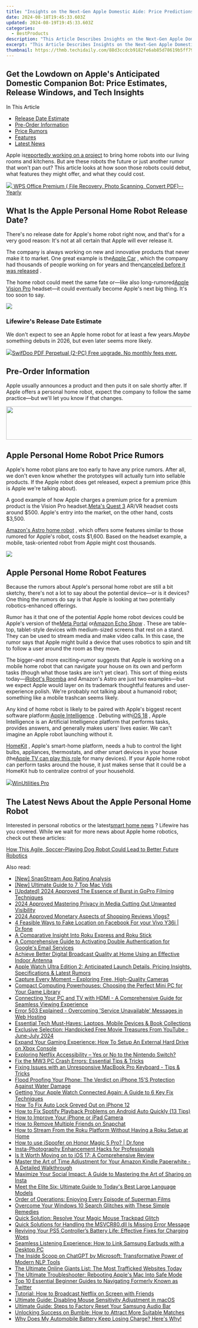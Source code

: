 ```yaml
---
title: "Insights on the Next-Gen Apple Domestic Aide: Price Predictions & Arrival Dates"
date: 2024-08-18T19:45:33.603Z
updated: 2024-08-19T19:45:33.603Z
categories:
  - BestProducts
description: "This Article Describes Insights on the Next-Gen Apple Domestic Aide: Price Predictions & Arrival Dates"
excerpt: "This Article Describes Insights on the Next-Gen Apple Domestic Aide: Price Predictions & Arrival Dates"
thumbnail: https://thmb.techidaily.com/88d3ccdcb9182fe6ab85d78619b5ff79c9f842144c7f0589af82188a3ec75add.jpg
---
```


## Get the Lowdown on Apple's Anticipated Domestic Companion Bot: Price Estimates, Release Windows, and Tech Insights

In This Article

* [Release Date Estimate](https://www.lifewire.com/#toc-what-is-the-apple-personal-home-robot-release-date)
* [Pre-Order Information](https://www.lifewire.com/#toc-pre-order-information)
* [Price Rumors](https://www.lifewire.com/#toc-apple-personal-home-robot-price-rumors)
* [Features](https://www.lifewire.com/#toc-apple-personal-home-robot-features)
* [Latest News](https://www.lifewire.com/#toc-the-latest-news-about-the-apple-personal-home-robot)

 Apple is[reportedly working on a project](https://www.bloomberg.com/news/articles/2024-04-03/apple-explores-home-robots-after-abandoning-car-efforts?embedded-checkout=true) to bring home robots into our living rooms and kitchens. But are these robots the future or just another rumor that won't pan out? This article looks at how soon those robots could debut, what features they might offer, and what they could cost.

<!-- affiliate ads begin -->
<a href="https://secure.2checkout.com/order/checkout.php?PRODS=38729081&QTY=1&AFFILIATE=108875&CART=1"><img src="https://website-prod.cache.wpscdn.com/img/wps-office-pdf-editor-1x.890dbda.png" border="0">
WPS Office Premium ( File Recovery, Photo Scanning, Convert PDF)--Yearly</a>
<!-- affiliate ads end -->
## What Is the Apple Personal Home Robot Release Date?

 There's no release date for Apple's home robot right now, and that's for a very good reason: It's not at all certain that Apple will ever release it.

 The company is always working on new and innovative products that never make it to market. One great example is the[Apple Car](https://www.lifewire.com/apple-car-5210313) , which the company had thousands of people working on for years and then[canceled before it was released](https://www.npr.org/2024/02/27/1234315814/apple-cancels-electric-car) .

 The home robot could meet the same fate or—like also long-rumored[Apple Vision Pro](https://www.lifewire.com/apple-vr-headset-news-and-rumors-6744818) headset—it could eventually become Apple's next big thing. It's too soon to say.

<!-- affiliate ads begin -->
<a href="https://shop.manycam.com/order/checkout.php?PRODS=17729331&QTY=1&AFFILIATE=108875&CART=1"><img src="https://secure.avangate.com/images/merchant/8230bea7d54bcdf99cdfe85cb07313d5/mcaffbanner600x500.png" border="0"></a>
<!-- affiliate ads end -->
### Lifewire's Release Date Estimate

 We don't expect to see an Apple home robot for at least a few years._Maybe_ something debuts in 2026, but even later seems more likely.

<!-- affiliate ads begin -->
<a href="https://purchase.swifdoo.com/order/checkout.php?PRODS=38709260&QTY=1&AFFILIATE=108875&CART=1"><img src="https://secure.avangate.com/images/merchant/8b932759a5a04ddb34bf79e3f9072e4b/products/Product%20box%20white-1024x1024.png" border="0">SwifDoo PDF Perpetual (2-PC)  Free upgrade. No monthly fees ever. </a>
<!-- affiliate ads end -->
## Pre-Order Information

 Apple usually announces a product and then puts it on sale shortly after. If Apple offers a personal home robot, expect the company to follow the same practice—but we'll let you know if that changes.

<!-- affiliate ads begin -->
<a href="https://aligracehair.sjv.io/c/5597632/2087267/19272" target="_top" id="2087267"><img src="//a.impactradius-go.com/display-ad/19272-2087267" border="0" alt="" width="728" height="90"/></a><img height="0" width="0" src="https://imp.pxf.io/i/5597632/2087267/19272" style="position:absolute;visibility:hidden;" border="0" />
<!-- affiliate ads end -->
## Apple Personal Home Robot Price Rumors

 Apple's home robot plans are too early to have any price rumors. After all, we don't even know whether the prototypes will actually turn into sellable products. If the Apple robot does get released, expect a premium price (this is Apple we're talking about).

 A good example of how Apple charges a premium price for a premium product is the Vision Pro headset.[Meta's Quest 3](https://www.lifewire.com/meta-quest-3-vr-headset-7975896) AR/VR headset costs around $500\. Apple's entry into the market, on the other hand, costs $3,500.

[Amazon's Astro home robot](https://www.lifewire.com/amazon-introduces-astro-a-new-robot-assistant-5203324) , which offers some features similar to those rumored for Apple's robot, costs $1,600\. Based on the headset example, a mobile, task-oriented robot from Apple might cost thousands.

<!-- affiliate ads begin -->
<a href="https://secure.2checkout.com/order/checkout.php?PRODS=4940317&QTY=1&AFFILIATE=108875&CART=1"><img src="https://secure.avangate.com/images/merchant/333ac5d90817d69113471fbb6e531bee/sps-partnership-728x90eng.png" border="0"></a>
<!-- affiliate ads end -->
## Apple Personal Home Robot Features

 Because the rumors about Apple's personal home robot are still a bit sketchy, there's not a lot to say about the potential device—or is it devices? One thing the rumors do say is that Apple is looking at two potentially robotics-enhanced offerings.

 Rumor has it that one of the potential Apple home robot devices could be Apple's version of the[Meta Portal](https://www.lifewire.com/what-is-facebook-portal-4571310) or[Amazon Echo Show](https://www.lifewire.com/what-is-the-amazon-echo-show-4150180) . These are table-top, tablet-style devices with medium-sized screens that rest on a stand. They can be used to stream media and make video calls. In this case, the rumor says that Apple might build a device that uses robotics to spin and tilt to follow a user around the room as they move.

 The bigger–and more exciting–rumor suggests that Apple is working on a mobile home robot that can navigate your house on its own and perform tasks (though what those tasks are isn't yet clear). This sort of thing exists today—[iRobot's Roomba](https://www.lifewire.com/what-is-a-roomba-5185461) and Amazon's Astro are just two examples—but we expect Apple would layer on its trademark thoughtful features and user-experience polish. We're probably not talking about a humanoid robot; something like a mobile trashcan seems likely.

 Any kind of home robot is likely to be paired with Apple's biggest recent software platform:[Apple Intelligence](https://www.lifewire.com/what-is-apple-gpt-7571221) . Debuting with[iOS 18](https://www.lifewire.com/ios-18-8552216) , Apple Intelligence is an Artificial Intelligence platform that performs tasks, provides answers, and generally makes users' lives easier. We can't imagine an Apple robot launching without it.

[HomeKit](https://www.lifewire.com/everything-you-need-to-know-about-apple-homekit-4066771) , Apple's smart-home platform, needs a hub to control the light bulbs, appliances, thermostats, and other smart devices in your house (the[Apple TV can play this role](https://www.lifewire.com/apple-tv-4k-2021-review-5215743) for many devices). If your Apple home robot can perform tasks around the house, it just makes sense that it could be a HomeKit hub to centralize control of your household.  

<!-- affiliate ads begin -->
<a href="https://secure.2checkout.com/order/checkout.php?PRODS=4665597&QTY=1&AFFILIATE=108875&CART=1"><img src="https://www.pcclean.io/wp-content/uploads/2018/03/winutilities-box-130521.png" border="0">WinUtilities Pro</a>
<!-- affiliate ads end -->
## The Latest News About the Apple Personal Home Robot

 Interested in personal robotics or the latest[smart home news](https://www.lifewire.com/smart-home-connected-life-news-4797031) ? Lifewire has you covered. While we wait for more news about Apple home robotics, check out these articles:

[How This Agile, Soccer-Playing Dog Robot Could Lead to Better Future Robotics](https://www.lifewire.com/how-this-agile-soccer-playing-dog-robot-could-lead-to-better-future-robotics-7376298)


<ins class="adsbygoogle"
     style="display:block"
     data-ad-format="autorelaxed"
     data-ad-client="ca-pub-7571918770474297"
     data-ad-slot="1223367746"></ins>



<ins class="adsbygoogle"
     style="display:block"
     data-ad-client="ca-pub-7571918770474297"
     data-ad-slot="8358498916"
     data-ad-format="auto"
     data-full-width-responsive="true"></ins>

<span class="atpl-alsoreadstyle">Also read:</span>
<div><ul>
<li><a href="https://extra-support.techidaily.com/new-snapstream-app-rating-analysis/"><u>[New] SnapStream App Rating Analysis</u></a></li>
<li><a href="https://some-guidance.techidaily.com/new-ultimate-guide-to-7-top-mac-vids/"><u>[New] Ultimate Guide to 7 Top Mac Vids</u></a></li>
<li><a href="https://fox-access.techidaily.com/updated-2024-approved-the-essence-of-burst-in-gopro-filming-techniques/"><u>[Updated] 2024 Approved  The Essence of Burst in GoPro Filming Techniques</u></a></li>
<li><a href="https://youtube-help.techidaily.com/2024-approved-mastering-privacy-in-media-cutting-out-unwanted-visibility/"><u>2024 Approved  Mastering Privacy in Media  Cutting Out Unwanted Visibility</u></a></li>
<li><a href="https://article-knowledge.techidaily.com/2024-approved-monetary-aspects-of-shopping-reviews-vlogs/"><u>2024 Approved  Monetary Aspects of Shopping Reviews Vlogs?</u></a></li>
<li><a href="https://location-social.techidaily.com/4-feasible-ways-to-fake-location-on-facebook-for-your-vivo-y36i-drfone-by-drfone-virtual-android/"><u>4 Feasible Ways to Fake Location on Facebook For your Vivo Y36i | Dr.fone</u></a></li>
<li><a href="https://technical-tips.techidaily.com/a-comparative-insight-into-roku-express-and-roku-stick/"><u>A Comparative Insight Into Roku Express and Roku Stick</u></a></li>
<li><a href="https://technical-tips.techidaily.com/a-comprehensive-guide-to-activating-double-authentication-for-googles-email-services/"><u>A Comprehensive Guide to Activating Double Authentication for Google's Email Services</u></a></li>
<li><a href="https://technical-tips.techidaily.com/achieve-better-digital-broadcast-quality-at-home-using-an-effective-indoor-antenna/"><u>Achieve Better Digital Broadcast Quality at Home Using an Effective Indoor Antenna</u></a></li>
<li><a href="https://technical-tips.techidaily.com/apple-watch-ultra-edition-2-anticipated-launch-details-pricing-insights-specifications-and-latest-rumors/"><u>Apple Watch Ultra Edition 2: Anticipated Launch Details, Pricing Insights, Specifications & Latest Rumors</u></a></li>
<li><a href="https://video-screen-grab.techidaily.com/capture-every-moment-exploring-free-high-quality-cameras/"><u>Capture Every Moment – Exploring Free, High-Quality Cameras</u></a></li>
<li><a href="https://technical-tips.techidaily.com/compact-computing-powerhouses-choosing-the-perfect-mini-pc-for-your-game-library/"><u>Compact Computing Powerhouses: Choosing the Perfect Mini PC for Your Game Library</u></a></li>
<li><a href="https://technical-tips.techidaily.com/connecting-your-pc-and-tv-with-hdmi-a-comprehensive-guide-for-seamless-viewing-experience/"><u>Connecting Your PC and TV with HDMI - A Comprehensive Guide for Seamless Viewing Experience</u></a></li>
<li><a href="https://technical-tips.techidaily.com/error-503-explained-overcoming-service-unavailable-messages-in-web-hosting/"><u>Error 503 Explained - Overcoming 'Service Unavailable' Messages in Web Hosting</u></a></li>
<li><a href="https://technical-tips.techidaily.com/essential-tech-must-haves-laptops-mobile-devices-and-book-collections/"><u>Essential Tech Must-Haves: Laptops, Mobile Devices & Book Collections</u></a></li>
<li><a href="https://technical-tips.techidaily.com/exclusive-selection-handpicked-free-movie-treasures-from-youtube-june-july-2024/"><u>Exclusive Selection: Handpicked Free Movie Treasures From YouTube - June-July 2024</u></a></li>
<li><a href="https://technical-tips.techidaily.com/expand-your-gaming-experience-how-to-setup-an-external-hard-drive-on-xbox-console/"><u>Expand Your Gaming Experience: How To Setup An External Hard Drive on Xbox Console</u></a></li>
<li><a href="https://technical-tips.techidaily.com/exploring-netflix-accessibility-yes-or-no-to-the-nintendo-switch/"><u>Exploring Netflix Accessibility – Yes or No to the Nintendo Switch?</u></a></li>
<li><a href="https://win-answers.techidaily.com/fix-the-mw3-pc-crash-errors-essential-tips-and-tricks/"><u>Fix the MW3 PC Crash Errors: Essential Tips & Tricks</u></a></li>
<li><a href="https://technical-tips.techidaily.com/fixing-issues-with-an-unresponsive-macbook-pro-keyboard-tips-and-tricks/"><u>Fixing Issues with an Unresponsive MacBook Pro Keyboard - Tips & Tricks</u></a></li>
<li><a href="https://techno-recovery.techidaily.com/flood-proofing-your-phone-the-verdict-on-iphone-15s-protection-against-water-damage/"><u>Flood Proofing Your Phone: The Verdict on iPhone 15’S Protection Against Water Damage</u></a></li>
<li><a href="https://technical-tips.techidaily.com/getting-your-apple-watch-connected-again-a-guide-to-6-key-fix-techniques/"><u>Getting Your Apple Watch Connected Again: A Guide to 6 Key Fix Techniques</u></a></li>
<li><a href="https://ios-unlock.techidaily.com/how-to-fix-auto-lock-greyed-out-on-iphone-12-by-drfone-ios/"><u>How To Fix Auto Lock Greyed Out on iPhone 12</u></a></li>
<li><a href="https://technical-tips.techidaily.com/how-to-fix-spotify-playback-problems-on-android-auto-quickly-13-tips/"><u>How to Fix Spotify Playback Problems on Android Auto Quickly (13 Tips)</u></a></li>
<li><a href="https://technical-tips.techidaily.com/how-to-improve-your-iphone-or-ipad-camera/"><u>How to Improve Your iPhone or iPad Camera</u></a></li>
<li><a href="https://technical-tips.techidaily.com/how-to-remove-multiple-friends-on-snapchat/"><u>How to Remove Multiple Friends on Snapchat</u></a></li>
<li><a href="https://technical-tips.techidaily.com/how-to-stream-from-the-roku-platform-without-having-a-roku-setup-at-home/"><u>How to Stream From the Roku Platform Without Having a Roku Setup at Home</u></a></li>
<li><a href="https://pokemon-go-android.techidaily.com/how-to-use-ispoofer-on-honor-magic-5-pro-drfone-by-drfone-virtual-android/"><u>How to use iSpoofer on Honor Magic 5 Pro? | Dr.fone</u></a></li>
<li><a href="https://instagram-video-recordings.techidaily.com/insta-photography-enhancement-hacks-for-professionals/"><u>Insta-Photography Enhancement Hacks for Professionals</u></a></li>
<li><a href="https://technical-tips.techidaily.com/is-it-worth-moving-on-to-ios-17-a-comprehensive-review/"><u>Is It Worth Moving on to iOS 17: A Comprehensive Review</u></a></li>
<li><a href="https://technical-tips.techidaily.com/master-the-art-of-time-adjustment-for-your-amazon-kindle-paperwhite-a-detailed-walkthrough/"><u>Master the Art of Time Adjustment for Your Amazon Kindle Paperwhite - A Detailed Walkthrough</u></a></li>
<li><a href="https://technical-tips.techidaily.com/maximize-your-social-impact-a-guide-to-mastering-the-art-of-sharing-on-insta/"><u>Maximize Your Social Impact: A Guide to Mastering the Art of Sharing on Insta</u></a></li>
<li><a href="https://tech-revival.techidaily.com/meet-the-elite-six-ultimate-guide-to-todays-best-large-language-models/"><u>Meet the Elite Six: Ultimate Guide to Today's Best Large Language Models</u></a></li>
<li><a href="https://technical-tips.techidaily.com/order-of-operations-enjoying-every-episode-of-superman-films/"><u>Order of Operations: Enjoying Every Episode of Superman Films</u></a></li>
<li><a href="https://technical-tips.techidaily.com/overcome-your-windows-10-search-glitches-with-these-simple-remedies/"><u>Overcome Your Windows 10 Search Glitches with These Simple Remedies</u></a></li>
<li><a href="https://technical-tips.techidaily.com/quick-solution-resolve-your-magic-mouse-trackpad-glitch/"><u>Quick Solution: Resolve Your Magic Mouse Trackpad Glitch</u></a></li>
<li><a href="https://technical-tips.techidaily.com/quick-solutions-for-handling-the-msvcr80dll-is-missing-error-message/"><u>Quick Solutions for Handling the MSVCR80.dll Is Missing Error Message</u></a></li>
<li><a href="https://technical-tips.techidaily.com/reviving-your-ps5-controllers-battery-life-effective-fixes-for-charging-woes/"><u>Reviving Your PS5 Controller’s Battery Life: Effective Fixes for Charging Woes</u></a></li>
<li><a href="https://technical-tips.techidaily.com/seamless-listening-experience-how-to-link-samsung-earbuds-with-a-desktop-pc/"><u>Seamless Listening Experience: How to Link Samsung Earbuds with a Desktop PC</u></a></li>
<li><a href="https://technical-tips.techidaily.com/the-inside-scoop-on-chatgpt-by-microsoft-transformative-power-of-modern-nlp-tools/"><u>The Inside Scoop on ChatGPT by Microsoft: Transformative Power of Modern NLP Tools</u></a></li>
<li><a href="https://technical-tips.techidaily.com/the-ultimate-online-giants-list-the-most-trafficked-websites-today/"><u>The Ultimate Online Giants List: The Most Trafficked Websites Today</u></a></li>
<li><a href="https://technical-tips.techidaily.com/the-ultimate-troubleshooter-rebooting-apples-mac-into-safe-mode/"><u>The Ultimate Troubleshooter: Rebooting Apple's Mac Into Safe Mode</u></a></li>
<li><a href="https://technical-tips.techidaily.com/top-10-essential-beginner-guides-to-navigating-formerly-known-as-twitter/"><u>Top 10 Essential Beginner Guides to Navigating Formerly Known as Twitter</u></a></li>
<li><a href="https://technical-tips.techidaily.com/tutorial-how-to-broadcast-netflix-on-screen-with-friends/"><u>Tutorial: How to Broadcast Netflix on Screen with Friends</u></a></li>
<li><a href="https://technical-tips.techidaily.com/ultimate-guide-disabling-mouse-sensitivity-adjustment-in-macos/"><u>Ultimate Guide: Disabling Mouse Sensitivity Adjustment in macOS</u></a></li>
<li><a href="https://technical-tips.techidaily.com/ultimate-guide-steps-to-factory-reset-your-samsung-audio-bar/"><u>Ultimate Guide: Steps to Factory Reset Your Samsung Audio Bar</u></a></li>
<li><a href="https://technical-tips.techidaily.com/unlocking-success-on-bumble-how-to-attract-more-suitable-matches/"><u>Unlocking Success on Bumble: How to Attract More Suitable Matches</u></a></li>
<li><a href="https://technical-tips.techidaily.com/why-does-my-automobile-battery-keep-losing-charge-heres-why/"><u>Why Does My Automobile Battery Keep Losing Charge? Here's Why!</u></a></li>
</ul></div>

